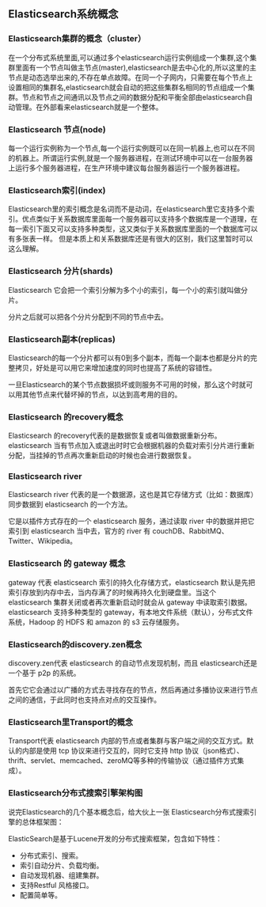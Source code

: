 
## Elasticsearch系统概念

### Elasticsearch集群的概念（cluster）
在一个分布式系统里面,可以通过多个elasticsearch运行实例组成一个集群,这个集群里面有一个节点叫做主节点(master),elasticsearch是去中心化的,所以这里的主节点是动态选举出来的,不存在单点故障。在同一个子网内，只需要在每个节点上设置相同的集群名,elasticsearch就会自动的把这些集群名相同的节点组成一个集群。节点和节点之间通讯以及节点之间的数据分配和平衡全部由elasticsearch自动管理。在外部看来elasticsearch就是一个整体。

### Elasticsearch 节点(node)

每一个运行实例称为一个节点,每一个运行实例既可以在同一机器上,也可以在不同的机器上。所谓运行实例,就是一个服务器进程，在测试环境中可以在一台服务器上运行多个服务器进程，在生产环境中建议每台服务器运行一个服务器进程。

### Elasticsearch索引(index)

Elasticsearch里的索引概念是名词而不是动词，在elasticsearch里它支持多个索引。优点类似于关系数据库里面每一个服务器可以支持多个数据库是一个道理，在每一索引下面又可以支持多种类型，这又类似于关系数据库里面的一个数据库可以有多张表一样。
但是本质上和关系数据库还是有很大的区别，我们这里暂时可以这么理解。

### Elasticsearch 分片(shards)

Elasticsearch 它会把一个索引分解为多个小的索引，每一个小的索引就叫做分片。

分片之后就可以把各个分片分配到不同的节点中去。

### Elasticsearch副本(replicas)

Elasticsearch的每一个分片都可以有0到多个副本，而每一个副本也都是分片的完整拷贝，好处是可以用它来增加速度的同时也提高了系统的容错性。

一旦Elasticsearch的某个节点数据损坏或则服务不可用的时候，那么这个时就可以用其他节点来代替坏掉的节点，以达到高考用的目的。

### Elasticsearch 的recovery概念
 
Elasticsearch 的recovery代表的是数据恢复或者叫做数据重新分布。elasticsearch 当有节点加入或退出时时它会根据机器的负载对索引分片进行重新分配，当挂掉的节点再次重新启动的时候也会进行数据恢复。

### Elasticsearch river

Elasticsearch river 代表的是一个数据源，这也是其它存储方式（比如：数据库）同步数据到 elasticsearch 的一个方法。

它是以插件方式存在的一个 elasticsearch 服务，通过读取 river 中的数据并把它索引到 elasticsearch 当中去，官方的 river 有 couchDB、RabbitMQ、Twitter、Wikipedia。

### Elasticsearch 的 gateway 概念
 
gateway 代表 elasticsearch 索引的持久化存储方式，elasticsearch 默认是先把索引存放到内存中去，当内存满了的时候再持久化到硬盘里。当这个 elasticsearch 集群关闭或者再次重新启动时就会从 gateway 中读取索引数据。elasticsearch 支持多种类型的 gateway，有本地文件系统（默认），分布式文件系统，Hadoop 的 HDFS 和 amazon 的 s3 云存储服务。

### Elasticsearch的discovery.zen概念
 
 discovery.zen代表 elasticsearch 的自动节点发现机制，而且 elasticsearch还是一个基于 p2p 的系统。

首先它它会通过以广播的方式去寻找存在的节点，然后再通过多播协议来进行节点之间的通信，于此同时也支持点对点的交互操作。

### Elasticsearch里Transport的概念

Transport代表 elasticsearch 内部的节点或者集群与客户端之间的交互方式。默认的内部是使用 tcp 协议来进行交互的，同时它支持 http 协议（json格式）、thrift、servlet、memcached、zeroMQ等多种的传输协议（通过插件方式集成）。

### Elasticsearch分布式搜索引擎架构图 

说完Elasticsearch的几个基本概念后，给大伙上一张 Elasticsearch分布式搜索引擎的总体框架图：



ElasticSearch是基于Lucene开发的分布式搜索框架，包含如下特性：
- 分布式索引、搜索。
- 索引自动分片、负载均衡。
- 自动发现机器、组建集群。
- 支持Restful 风格接口。
- 配置简单等。
